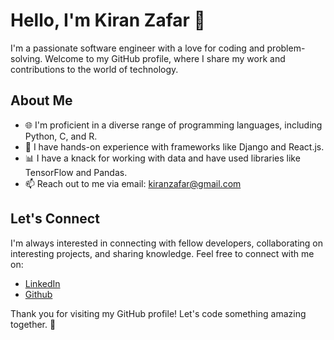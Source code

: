 # Hello, I'm Kiran Zafar 👋

I'm a passionate software engineer with a love for coding and problem-solving. Welcome to my GitHub profile, where I share my work and contributions to the world of technology.

## About Me

- 🌐 I'm proficient in a diverse range of programming languages, including Python, C, and R.
- 🚀 I have hands-on experience with frameworks like Django and React.js. <!-- - 🛠️ I'm skilled in using essential tools such as Git/GitHub and Visual Studio Code. -->
- 📊 I have a knack for working with data and have used libraries like TensorFlow and Pandas.
- 📫 Reach out to me via email: kiranzafar@gmail.com

<!--
## Technologies I Love

I'm passionate about a wide range of programming languages and technologies, including:

- ⚙️ Python, Django, Pandas, Git/Github, Visual Studio Code

These are just a few of the technologies that I enjoy working with and have used in various projects. Stay tuned for more exciting technology explorations!

## Professional Experience

I've gained practical experience through diverse internships, including:

- 🌟 Fellowship at Arbisoft.
- 💼 Roles as a front-end developer at Wholly Digital.
- 📈 Data Analyst virtual internship facilitated by Globalshala and Saint Louis University.

## My Work and Contributions

I've applied my knowledge and skills to various projects and made contributions in both the Development and Artificial Intelligence domains. You can explore more of my work and contributions on my [GitHub Repository](https://github.com/KiranZafar23?tab=repositories).

Feel free to check out my repository for a comprehensive view of my projects and contributions.

## Soft Skills & Social Impact

Beyond technical prowess, I've cultivated essential soft skills such as effective communication, innovation, and teamwork. I'm committed to making a positive social impact and have actively participated in university initiatives, including:

- 🩸 Served as the Director of the Blood Wing at Namal Society for Social Impact (NSSI).
- 🌐 Lead social media efforts for IEEE-WIE at the Namal Student Branch.
- 🎨 Involved in creative roles at Namal Klub for Arts & Media.

## Academia & Teaching

My dedication extends to academia, where I've contributed as a teaching assistant in various courses. I believe in the power of education to drive innovation and modernization within the computer science field.

-->
## Let's Connect

I'm always interested in connecting with fellow developers, collaborating on interesting projects, and sharing knowledge. Feel free to connect with me on:

- [LinkedIn](https://www.linkedin.com/in/kiran-zafar-68b113213/)
- [Github](https://github.com/KiranZafar23/)

Thank you for visiting my GitHub profile! Let's code something amazing together. 🚀
